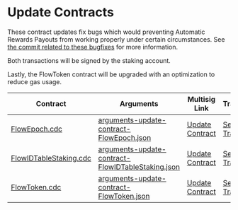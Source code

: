 # Update Contracts

These contract updates fix bugs which would preventing Automatic Rewards Payouts from working properly under certain circumstances. See [the commit related to these bugfixes](https://github.com/onflow/flow-core-contracts/commit/921e06812519195a088bf9b51538b5ca1dc4624e) for more information.

Both transactions will be signed by the staking account.

Lastly, the FlowToken contract will be upgraded with an optimization to reduce gas usage.

| Contract                                            | Arguments | Multisig Link   | Transaction |
|---------------------------------------              |----------                                                                                               |-----------------|-------------|
| [FlowEpoch.cdc](./FlowEpoch.cdc)                        | [arguments-update-contract-FlowEpoch.json](./arguments-update-contract-FlowEpoch.json)                  | [Update Contract](https://flow-multisig-git-service-account-onflow.vercel.app/mainnet?type=serviceAccount&name=update_contract.cdc&param=%5B%5D&acct=0x8624b52f9ddcd04a&limit=9999) | [Sealed Transaction](https://flowscan.org/transaction/97075324ecad369d7cfa5913022d75067adab56ef9cdf2cb744da2b5f2b5babf) |
| [FlowIDTableStaking.cdc](./FlowIDTableStaking.cdc)  | [arguments-update-contract-FlowIDTableStaking.json](./arguments-update-contract-FlowIDTableStaking.json)| [Update Contract](https://flow-multisig-git-service-account-onflow.vercel.app/mainnet?type=serviceAccount&name=update_contract.cdc&param=%5B%5D&acct=0x8624b52f9ddcd04a&limit=9999) | [Sealed Transaction](https://flowscan.org/transaction/d8ba795ea917758cc8e0c5c589069281293a9d5c77cc269fda429c5607c3a6e0) |
| [FlowToken.cdc](./FlowToken.cdc)  | [arguments-update-contract-FlowToken.json](./arguments-update-contract-FlowToken.json)| [Update Contract](https://flow-multisig-git-service-account-onflow.vercel.app/mainnet?type=serviceAccount&name=update_contract.cdc&param=%5B%5D&acct=0x8624b52f9ddcd04a&limit=9999) | [Sealed Transaction](https://flowscan.org/transaction/147d450b560b16e14a2c816e0a329113a1eafd3bfa95707fb901c575320672e3) |

